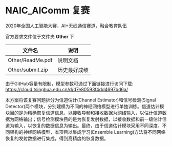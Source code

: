 # NAIC_AIComm 复赛
2020年全国人工智能大赛，AI+无线通信赛道，融合教育队伍

官方要求文件位于文件夹 **Other** 下


| 文件名   | 说明    |
|---------|--------|
| Other/ReadMe.pdf  | 说明文档  |
| Other/submit.zip  | 历史最好成绩 

由于GitHub容量有限制，模型参数可通过下面链接进行访问下载:
https://cloud.tsinghua.edu.cn/d/d7e80593f4dd4697bd6a/

本方案将该复赛问题拆分为信道估计(Channel Estimator)和信号检测(Signal Detector)两个模块，分别建模为不同的神经网络模型进行单独训练。信道估计模块目的是为精确恢复信道信息，以接收导频和接收数据为网络输入，以估计信道数据为网络输出；信号检测模块目的是为恢复发射数据，以接收数据和前一级估计信道为输入，以恢复的数据信息为输出。最终，由于信道估计模块采用不同深度、不同架构的神经网络模型，本项目以集成学习(Ensemble Learning)方法将不同网络恢复的发射数据进行集成，得到高精度的恢复数据。
